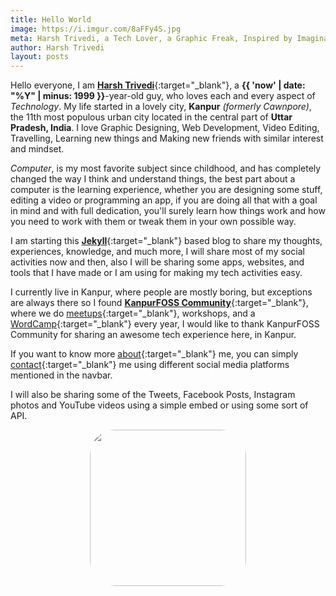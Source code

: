 ```yaml
---
title: Hello World
image: https://i.imgur.com/8aFFy4S.jpg
meta: Harsh Trivedi, a Tech Lover, a Graphic Freak, Inspired by Imagination.
author: Harsh Trivedi
layout: posts
---
```


Hello everyone, I am [**Harsh Trivedi**](https://www.facebook.com/harsh98trivedi){:target="_blank"}, a **{{ 'now' | date: "%Y" | minus: 1999 }}**-year-old guy, who loves each and every aspect of *Technology*. My life started in a lovely city, **Kanpur** *(formerly Cawnpore)*,  the 11th most populous urban city located in the central part of **Uttar Pradesh, India**. I love Graphic Designing, Web Development, Video Editing, Travelling, Learning new things and Making new friends with similar interest and mindset.

*Computer*, is my most favorite subject since childhood, and has completely changed the way I think and understand things, the best part about a computer is the learning experience, whether you are designing some stuff, editing a video or programming an app, if you are doing all that with a goal in mind and with full dedication, you'll surely learn how things work and how you need to work with them or tweak them in your own possible way.

I am starting this [**Jekyll**](https://jekyllrb.com){:target="_blank"} based blog to share my thoughts, experiences, knowledge, and much more, I will share most of my social activities now and then, also I will be sharing some apps, websites, and tools that I have made or I am using for making my tech activities easy.

I currently live in Kanpur, where people are mostly boring, but exceptions are always there so I found [**KanpurFOSS Community**](https://kanpurfoss.org){:target="_blank"}, where we do [meetups](https://www.meetup.com/WordPress-Kanpur){:target="_blank"}, workshops, and a [WordCamp](https://kanpur.wordcamp.org){:target="_blank"} every year, I would like to thank KanpurFOSS Community for sharing an awesome tech experience here, in Kanpur.
<br>

If you want to know more [about]({{site.url}}{{site.baseurl}}/#about-section){:target="_blank"} me, you can simply [contact]({{site.url}}{{site.baseurl}}/#contact-section){:target="_blank"} me using different social media platforms mentioned in the navbar.<br>

I will also be sharing some of the Tweets, Facebook Posts, Instagram photos and YouTube videos using a simple embed or using some sort of API.

<center>
<img id="hello-world-harsh-img" width="250vmax" style="border-radius:2.5rem;filter:grayscale(100%);" src="https://i.imgur.com/p7l0l5D.jpg">
</center>